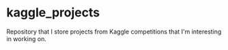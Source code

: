 # kaggle_projects
Repository that I store projects from Kaggle competitions that I'm interesting in working on.
